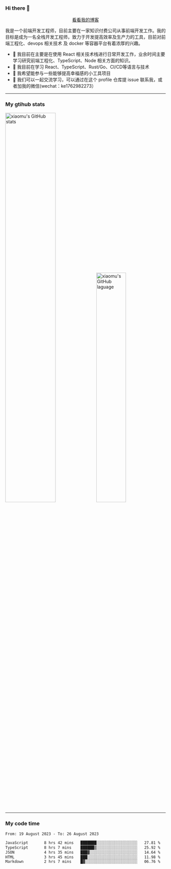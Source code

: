 ### Hi there 👋

<p align="center">
  <a href="https://blog.realjacket.site/">看看我的博客</a>
</p>

我是一个前端开发工程师，目前主要在一家知识付费公司从事前端开发工作。我的目标是成为一名全栈开发工程师，致力于开发提高效率及生产力的工具，目前对前端工程化、devops 相关技术 及 docker 等容器平台有着浓厚的兴趣。

- 🔭 我目前在主要是在使用 React 相关技术栈进行日常开发工作，业余时间主要学习研究前端工程化、TypeScript、Node 相关方面的知识。
- 🌱 我目前在学习 React、TypeScript、Rust/Go、CI/CD等语言与技术
- 👯 我希望能参与一些能够提高幸福感的小工具项目
- 💬 我们可以一起交流学习，可以通过在这个 profile 仓库提 issue 联系我，或者加我的微信(wechat：ke1762982273）

***

### My gtihub stats

<a><img src="https://github-readme-stats-git-masterrstaa-rickstaa.vercel.app/api?username=real-jacket&&show_icons=true" title="xiaomu's GitHub stats" alt="xiaomu's GitHub stats" style="width:56%;"/></a>
<a><img src="https://github-readme-stats-git-masterrstaa-rickstaa.vercel.app/api/top-langs/?username=real-jacket&layout=compact" title="xiaomu's GitHub laguage" alt="xiaomu's GitHub laguage" style="width:43%;"/><a/>

***

### My code time

<!--START_SECTION:waka-->

```txt
From: 19 August 2023 - To: 26 August 2023

JavaScript       8 hrs 42 mins   ███████░░░░░░░░░░░░░░░░░░   27.81 %
TypeScript       8 hrs 7 mins    ██████▒░░░░░░░░░░░░░░░░░░   25.92 %
JSON             4 hrs 35 mins   ███▓░░░░░░░░░░░░░░░░░░░░░   14.64 %
HTML             3 hrs 45 mins   ███░░░░░░░░░░░░░░░░░░░░░░   11.98 %
Markdown         2 hrs 7 mins    █▓░░░░░░░░░░░░░░░░░░░░░░░   06.76 %
```

<!--END_SECTION:waka-->
